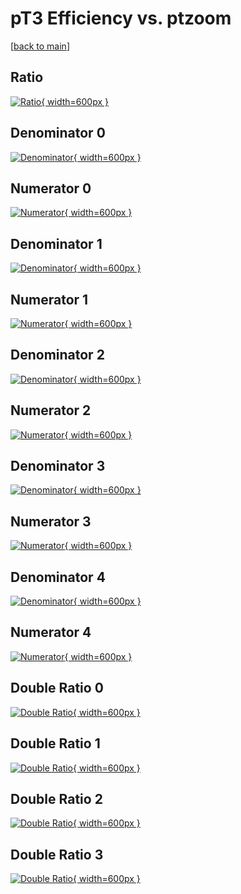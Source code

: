 # pT3 Efficiency vs. ptzoom

[[back to main](./)]



## Ratio

[![Ratio](../mtv/var/pT3_base_13_1_eff_ptzoom.png){ width=600px }](../mtv/var/pT3_base_13_1_eff_ptzoom.pdf)

## Denominator 0

[![Denominator](../mtv/den/pT3_base_13_1_eff_ptzoom_den0.png){ width=600px }](../mtv/den/pT3_base_13_1_eff_ptzoom_den0.pdf)

## Numerator 0

[![Numerator](../mtv/num/pT3_base_13_1_eff_ptzoom_num0.png){ width=600px }](../mtv/num/pT3_base_13_1_eff_ptzoom_num0.pdf)

## Denominator 1

[![Denominator](../mtv/den/pT3_base_13_1_eff_ptzoom_den1.png){ width=600px }](../mtv/den/pT3_base_13_1_eff_ptzoom_den1.pdf)

## Numerator 1

[![Numerator](../mtv/num/pT3_base_13_1_eff_ptzoom_num1.png){ width=600px }](../mtv/num/pT3_base_13_1_eff_ptzoom_num1.pdf)

## Denominator 2

[![Denominator](../mtv/den/pT3_base_13_1_eff_ptzoom_den2.png){ width=600px }](../mtv/den/pT3_base_13_1_eff_ptzoom_den2.pdf)

## Numerator 2

[![Numerator](../mtv/num/pT3_base_13_1_eff_ptzoom_num2.png){ width=600px }](../mtv/num/pT3_base_13_1_eff_ptzoom_num2.pdf)

## Denominator 3

[![Denominator](../mtv/den/pT3_base_13_1_eff_ptzoom_den3.png){ width=600px }](../mtv/den/pT3_base_13_1_eff_ptzoom_den3.pdf)

## Numerator 3

[![Numerator](../mtv/num/pT3_base_13_1_eff_ptzoom_num3.png){ width=600px }](../mtv/num/pT3_base_13_1_eff_ptzoom_num3.pdf)

## Denominator 4

[![Denominator](../mtv/den/pT3_base_13_1_eff_ptzoom_den4.png){ width=600px }](../mtv/den/pT3_base_13_1_eff_ptzoom_den4.pdf)

## Numerator 4

[![Numerator](../mtv/num/pT3_base_13_1_eff_ptzoom_num4.png){ width=600px }](../mtv/num/pT3_base_13_1_eff_ptzoom_num4.pdf)

## Double Ratio 0

[![Double Ratio](../mtv/ratio/pT3_base_13_1_eff_ptzoom_ratio0.png){ width=600px }](../mtv/ratio/pT3_base_13_1_eff_ptzoom_ratio0.pdf)

## Double Ratio 1

[![Double Ratio](../mtv/ratio/pT3_base_13_1_eff_ptzoom_ratio1.png){ width=600px }](../mtv/ratio/pT3_base_13_1_eff_ptzoom_ratio1.pdf)

## Double Ratio 2

[![Double Ratio](../mtv/ratio/pT3_base_13_1_eff_ptzoom_ratio2.png){ width=600px }](../mtv/ratio/pT3_base_13_1_eff_ptzoom_ratio2.pdf)

## Double Ratio 3

[![Double Ratio](../mtv/ratio/pT3_base_13_1_eff_ptzoom_ratio3.png){ width=600px }](../mtv/ratio/pT3_base_13_1_eff_ptzoom_ratio3.pdf)

